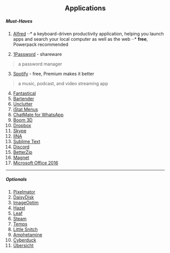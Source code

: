 <h2 align="center">Applications</h2>

<h5>Must-Haves</h5>

1. [Alfred](https://www.alfredapp.com/)
⋅⋅* a keyboard-driven productivity application, helping you launch apps and search your local computer as well as the web
⋅⋅* **free**, Powerpack recommended

2. [1Password](https://1password.com) - shareware
>  a password manager

3. [Spotify](https://www.spotify.com/us/) - free, Premium makes it better
> a music, podcast, and video streaming app

4. [Fantastical](https://flexibits.com/fantastical) 
5. [Bartender](https://www.macbartender.com/) 
6. [Unclutter](http://unclutterapp.com/) 
7. [iStat Menus](https://bjango.com/mac/istatmenus/) 
8. [ChatMate for WhatsApp](https://de.chatmate.io/)
9. [Boom 3D](http://www.globaldelight.com/boom3d/index.php)
10. [Dropbox](https://www.dropbox.com/)
11. [Skype](https://www.skype.com/)
12. [IINA](https://lhc70000.github.io/iina/)
13. [Sublime Text](https://www.sublimetext.com/)
14. [Discord](https://discordapp.com/)
15. [BetterZip](https://macitbetter.com/)
16. [Magnet](http://magnet.crowdcafe.com/)
17. [Microsoft Office 2016](https://products.office.com/de-de/home?WT.mc_id=oan_winnav_office)

***

<h5>Optionals</h5>

1. [Pixelmator](http://www.pixelmator.com/mac/) 
2. [DaisyDisk](https://daisydiskapp.com) 
3. [ImageOptim](https://imageoptim.com/mac) 
4. [Hazel](https://www.noodlesoft.com)
5. [Leaf](https://itunes.apple.com/app/leaf/id576338668?mt=12)
6. [Steam](http://store.steampowered.com/)
7. [Temps](https://itunes.apple.com/de/app/temps-wetter-zeit-netatmo/id489930332?mt=12)
8. [Little Snitch](https://www.obdev.at/products/littlesnitch/index.html)
9. [Amphetamine](https://itunes.apple.com/de/app/amphetamine/id937984704?mt=12)
10. [Cyberduck](https://cyberduck.io/)
11. [Übersicht](http://tracesof.net/uebersicht/)
